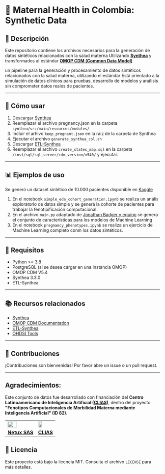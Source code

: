 # 🤰 Maternal Health in Colombia: Synthetic Data

## 🧪 Descripción

Este repositorio contiene los archivos necesarios para la generación de datos sintéticos relacionados con la salud materna Utilizando [**Synthea**](https://github.com/synthetichealth/synthea) y transformados al estándar [**OMOP CDM (Common Data Model)**](https://ohdsi.github.io/CommonDataModel/index.html)

un pipeline para la generación y procesamiento de datos sintéticos relacionados con la salud materna, utilizando el estándar  Está orientado a la simulación de datos clínicos para pruebas, desarrollo de modelos y análisis sin comprometer datos reales de pacientes.

---


## 🚀 Cómo usar

1. Descargar [Synthea](https://github.com/synthetichealth/synthea)
2. Reemplazar el archivo pregnancy.json en la carpeta `synthea/src/main/resources/modules/`
3. Incluir el arhivo `keep_pregnant.json` en la raiz de la carpeta de Synthea
4. Ejecutar el archivo `generate_synthea_col.sh`
5. Descargar [ETL-Synthea](https://github.com/OHDSI/ETL-Synthea)
6. Reemplazar el archivo `create_states_map.sql` en la carpeta `/inst/sql/sql_server/cdm_version/v540/` y ejecutar.


---

## 📊 Ejemplos de uso

Se generó un dataset sintético de 10.000 pacientes disponible en [Kaggle](https://www.kaggle.com/datasets/evertorres/maternal-health-in-colombia-synthetic-data)

1. En el notebook `simple_eda_cohort_generation.ipynb` se realiza un anális exploratorio de datos simple y se generá la cohorte de pacientes para trabajar la fenotipificación computacional. 
2. En el archivo `main.py` adaptado de [Jonathan Badger y equipo](https://github.com/jbadger3/ml_4_pheno_ooe) se genera el conjunto de características para los modelos de Machine Learning
3. En el notebook `pregnancy_phenotypes.ipynb` se realiza un ejercicio de Machine Learning completo conm los datos sintéticos. 
---

## 📌 Requisitos

- Python >= 3.8
- PostgreSQL (si se desea cargar en una instancia OMOP)
- OMOP CDM V5.4
- Synthea 3.3.0
- ETL-Synthea

---

## 📚 Recursos relacionados

- [Synthea]((https://github.com/synthetichealth/synthea))
- [OMOP CDM Documentation](https://ohdsi.github.io/CommonDataModel/)
- [ETL-Synthea](https://github.com/OHDSI/ETL-Synthea)
- [OHDSI Tools](https://www.ohdsi.org/)

---

## 🤝 Contribuciones

¡Contribuciones son bienvenidas! Por favor abre un issue o un pull request.

---

## Agradecimientos: 

Este conjunto de datos fue desarrollado con financiación del **Centro Latinoamericano de Inteligencia Artificial ([CLIAS](https://clias.iecs.org.ar/))**, dentro del proyecto **"Fenotipos Computacionales de Morbilidad Materna mediante Inteligencia Artificial" (ID 82).**  

<table>
  <tbody><tr>
    <td>
      <img src="https://cdn.prod.website-files.com/5d66946a1b07767aacb25958/5d66a65a071de8b2d1f132e0_Logo%20v5%20t-n.png", width = '60%'>
    </td>
    <td>
      <img src="https://clias.iecs.org.ar/wp-content/uploads/2023/04/logo2-1.png", width = '50%'>
    </td>
  </tr>
  <tr>
    <td><strong><a href="https://www.netux.com/">Netux SAS</a></strong></td>
    <td><strong><a href="https://clias.iecs.org.ar/">CLIAS</a></strong></td>
  </tr>
</tbody></table>

## 📄 Licencia

Este proyecto está bajo la licencia MIT. Consulta el archivo `LICENSE` para más detalles.
